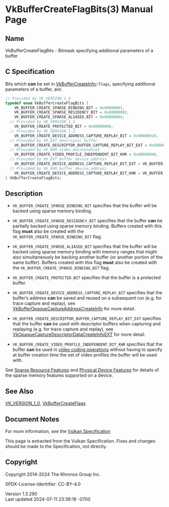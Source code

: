 # VkBufferCreateFlagBits(3) Manual Page

## Name

VkBufferCreateFlagBits - Bitmask specifying additional parameters of a
buffer



## <a href="#_c_specification" class="anchor"></a>C Specification

Bits which **can** be set in
[VkBufferCreateInfo](https://registry.khronos.org/vulkan/specs/1.3-extensions/man/html/VkBufferCreateInfo.html)::`flags`, specifying
additional parameters of a buffer, are:

``` c
// Provided by VK_VERSION_1_0
typedef enum VkBufferCreateFlagBits {
    VK_BUFFER_CREATE_SPARSE_BINDING_BIT = 0x00000001,
    VK_BUFFER_CREATE_SPARSE_RESIDENCY_BIT = 0x00000002,
    VK_BUFFER_CREATE_SPARSE_ALIASED_BIT = 0x00000004,
  // Provided by VK_VERSION_1_1
    VK_BUFFER_CREATE_PROTECTED_BIT = 0x00000008,
  // Provided by VK_VERSION_1_2
    VK_BUFFER_CREATE_DEVICE_ADDRESS_CAPTURE_REPLAY_BIT = 0x00000010,
  // Provided by VK_EXT_descriptor_buffer
    VK_BUFFER_CREATE_DESCRIPTOR_BUFFER_CAPTURE_REPLAY_BIT_EXT = 0x00000020,
  // Provided by VK_KHR_video_maintenance1
    VK_BUFFER_CREATE_VIDEO_PROFILE_INDEPENDENT_BIT_KHR = 0x00000040,
  // Provided by VK_EXT_buffer_device_address
    VK_BUFFER_CREATE_DEVICE_ADDRESS_CAPTURE_REPLAY_BIT_EXT = VK_BUFFER_CREATE_DEVICE_ADDRESS_CAPTURE_REPLAY_BIT,
  // Provided by VK_KHR_buffer_device_address
    VK_BUFFER_CREATE_DEVICE_ADDRESS_CAPTURE_REPLAY_BIT_KHR = VK_BUFFER_CREATE_DEVICE_ADDRESS_CAPTURE_REPLAY_BIT,
} VkBufferCreateFlagBits;
```

## <a href="#_description" class="anchor"></a>Description

- `VK_BUFFER_CREATE_SPARSE_BINDING_BIT` specifies that the buffer will
  be backed using sparse memory binding.

- `VK_BUFFER_CREATE_SPARSE_RESIDENCY_BIT` specifies that the buffer
  **can** be partially backed using sparse memory binding. Buffers
  created with this flag **must** also be created with the
  `VK_BUFFER_CREATE_SPARSE_BINDING_BIT` flag.

- `VK_BUFFER_CREATE_SPARSE_ALIASED_BIT` specifies that the buffer will
  be backed using sparse memory binding with memory ranges that might
  also simultaneously be backing another buffer (or another portion of
  the same buffer). Buffers created with this flag **must** also be
  created with the `VK_BUFFER_CREATE_SPARSE_BINDING_BIT` flag.

- `VK_BUFFER_CREATE_PROTECTED_BIT` specifies that the buffer is a
  protected buffer.

- `VK_BUFFER_CREATE_DEVICE_ADDRESS_CAPTURE_REPLAY_BIT` specifies that
  the buffer’s address **can** be saved and reused on a subsequent run
  (e.g. for trace capture and replay), see
  [VkBufferOpaqueCaptureAddressCreateInfo](https://registry.khronos.org/vulkan/specs/1.3-extensions/man/html/VkBufferOpaqueCaptureAddressCreateInfo.html)
  for more detail.

- `VK_BUFFER_CREATE_DESCRIPTOR_BUFFER_CAPTURE_REPLAY_BIT_EXT` specifies
  that the buffer **can** be used with descriptor buffers when capturing
  and replaying (e.g. for trace capture and replay), see
  [VkOpaqueCaptureDescriptorDataCreateInfoEXT](https://registry.khronos.org/vulkan/specs/1.3-extensions/man/html/VkOpaqueCaptureDescriptorDataCreateInfoEXT.html)
  for more detail.

- `VK_BUFFER_CREATE_VIDEO_PROFILE_INDEPENDENT_BIT_KHR` specifies that
  the buffer **can** be used in <a
  href="https://registry.khronos.org/vulkan/specs/1.3-extensions/html/vkspec.html#video-coding"
  target="_blank" rel="noopener">video coding operations</a> without
  having to specify at buffer creation time the set of video profiles
  the buffer will be used with.

See <a
href="https://registry.khronos.org/vulkan/specs/1.3-extensions/html/vkspec.html#sparsememory-sparseresourcefeatures"
target="_blank" rel="noopener">Sparse Resource Features</a> and <a
href="https://registry.khronos.org/vulkan/specs/1.3-extensions/html/vkspec.html#features"
target="_blank" rel="noopener">Physical Device Features</a> for details
of the sparse memory features supported on a device.

## <a href="#_see_also" class="anchor"></a>See Also

[VK_VERSION_1_0](https://registry.khronos.org/vulkan/specs/1.3-extensions/man/html/VK_VERSION_1_0.html),
[VkBufferCreateFlags](https://registry.khronos.org/vulkan/specs/1.3-extensions/man/html/VkBufferCreateFlags.html)

## <a href="#_document_notes" class="anchor"></a>Document Notes

For more information, see the <a
href="https://registry.khronos.org/vulkan/specs/1.3-extensions/html/vkspec.html#VkBufferCreateFlagBits"
target="_blank" rel="noopener">Vulkan Specification</a>

This page is extracted from the Vulkan Specification. Fixes and changes
should be made to the Specification, not directly.

## <a href="#_copyright" class="anchor"></a>Copyright

Copyright 2014-2024 The Khronos Group Inc.

SPDX-License-Identifier: CC-BY-4.0

Version 1.3.290  
Last updated 2024-07-11 23:39:16 -0700

